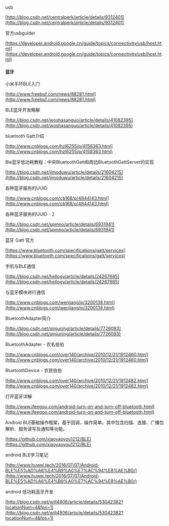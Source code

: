 usb

[http://blog.csdn.net/centralperk/article/details/9312401](http://blog.csdn.net/centralperk/article/details/9312401)

官方usbguider

[https://developer.android.google.cn/guide/topics/connectivity/usb/host.html](https://developer.android.google.cn/guide/topics/connectivity/usb/host.html)

#### 蓝牙

小米手环BLE入门

[http://www.freebuf.com/news/88281.html](http://www.freebuf.com/news/88281.html)

BLE蓝牙开发略解

[http://blog.csdn.net/woshasanguo/article/details/41082395](http://blog.csdn.net/woshasanguo/article/details/41082395)

bluetooth Gatt介绍

[http://www.cnblogs.com/hzl6255/p/4158363.html](http://www.cnblogs.com/hzl6255/p/4158363.html)

Ble蓝牙低功耗教程：中央BluetoothGatt和周边BluetoothGattServer的实现

[http://blog.csdn.net/jimoduwu/article/details/21604215](http://blog.csdn.net/jimoduwu/article/details/21604215)

各种蓝牙服务的UUID

[http://www.cnblogs.com/cb168/p/4844143.html](http://www.cnblogs.com/cb168/p/4844143.html)

各种蓝牙服务的UUID - 2

[http://blog.csdn.net/spmno/article/details/6931941](http://blog.csdn.net/spmno/article/details/6931941)

蓝牙 Gatt 官方

[https://www.bluetooth.com/specifications/gatt/services](https://www.bluetooth.com/specifications/gatt/services)

手机与BLE通信

[http://blog.csdn.net/hellogv/article/details/24267685](http://blog.csdn.net/hellogv/article/details/24267685)

与蓝牙模块进行通信

[http://www.cnblogs.com/wenjiang/p/3200138.html](http://www.cnblogs.com/wenjiang/p/3200138.html)

BluetoothAdapter简介

[http://blog.csdn.net/qinjuning/article/details/7726093](http://blog.csdn.net/qinjuning/article/details/7726093)

BluetoothAdapter - 农名伯伯

[http://www.cnblogs.com/over140/archive/2010/12/21/1912460.html](http://www.cnblogs.com/over140/archive/2010/12/21/1912460.html)

BluetoothDevice - 农民伯伯

[http://www.cnblogs.com/over140/archive/2010/12/21/1912482.html](http://www.cnblogs.com/over140/archive/2010/12/21/1912482.html)

打开蓝牙详解

[http://www.ifeegoo.com/android-turn-on-and-turn-off-bluetooth.html](http://www.ifeegoo.com/android-turn-on-and-turn-off-bluetooth.html)

Android BLE基础操作框架，基于回调，操作简单。其中包含扫描、连接、广播包解析、服务读写及通知等功能。

[https://github.com/xiaoyaoyou1212/BLE](https://github.com/xiaoyaoyou1212/BLE)

android BLE学习笔记

[http://www.huwei.tech/2016/07/07/Android-BLE%E5%AD%A6%E4%B9%A0%E7%AC%94%E8%AE%B0/](http://www.huwei.tech/2016/07/07/Android-BLE%E5%AD%A6%E4%B9%A0%E7%AC%94%E8%AE%B0/)

android 低功耗蓝牙开发

[http://blog.csdn.net/will4906/article/details/53042382?locationNum=4&fps=1](http://blog.csdn.net/will4906/article/details/53042382?locationNum=4&fps=1)